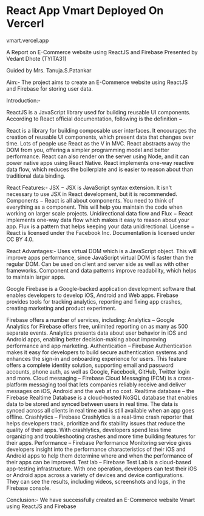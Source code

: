 # React App Vmart Deployed On Vercerl

vmart.vercel.app

A
Report on
E-Commerce website using ReactJS and Firebase
Presented by
Vedant Dhote (TYITA31)

Guided by
Mrs. Tanuja.S.Patankar

Aim:- The project aims to create an E-Commerce website using ReactJS and Firebase for storing user data.

Introduction:-

ReactJS is a JavaScript library used for building reusable UI components. According to React official documentation, following is the definition −

React is a library for building composable user interfaces. It encourages the creation of reusable UI components, which present data that changes over time. Lots of people use React as the V in MVC. React abstracts away the DOM from you, offering a simpler programming model and better performance. React can also render on the server using Node, and it can power native apps using React Native. React implements one-way reactive data flow, which reduces the boilerplate and is easier to reason about than traditional data binding.

React Features:-
JSX − JSX is JavaScript syntax extension. It isn't necessary to use JSX in React development, but it is recommended.
Components − React is all about components. You need to think of everything as a component. This will help you maintain the code when working on larger scale projects.
Unidirectional data flow and Flux − React implements one-way data flow which makes it easy to reason about your app. Flux is a pattern that helps keeping your data unidirectional.
License − React is licensed under the Facebook Inc. Documentation is licensed under CC BY 4.0.

React Advantages:-
Uses virtual DOM which is a JavaScript object. This will improve apps performance, since JavaScript virtual DOM is faster than the regular DOM.
Can be used on client and server side as well as with other frameworks.
Component and data patterns improve readability, which helps to maintain larger apps.

Google Firebase is a Google-backed application development software that enables developers to develop iOS, Android and Web apps. Firebase provides tools for tracking analytics, reporting and fixing app crashes, creating marketing and product experiment.

Firebase offers a number of services, including:
Analytics – Google Analytics for Firebase offers free, unlimited reporting on as many as 500 separate events. Analytics presents data about user behavior in iOS and Android apps, enabling better decision-making about improving performance and app marketing.
Authentication – Firebase Authentication makes it easy for developers to build secure authentication systems and enhances the sign-in and onboarding experience for users. This feature offers a complete identity solution, supporting email and password accounts, phone auth, as well as Google, Facebook, GitHub, Twitter login and more.
Cloud messaging – Firebase Cloud Messaging (FCM) is a cross-platform messaging tool that lets companies reliably receive and deliver messages on iOS, Android and the web at no cost.
Realtime database – the Firebase Realtime Database is a cloud-hosted NoSQL database that enables data to be stored and synced between users in real time. The data is synced across all clients in real time and is still available when an app goes offline.
Crashlytics – Firebase Crashlytics is a real-time crash reporter that helps developers track, prioritize and fix stability issues that reduce the quality of their apps. With crashlytics, developers spend less time organizing and troubleshooting crashes and more time building features for their apps.
Performance – Firebase Performance Monitoring service gives developers insight into the performance characteristics of their iOS and Android apps to help them determine where and when the performance of their apps can be improved.
Test lab – Firebase Test Lab is a cloud-based app-testing infrastructure. With one operation, developers can test their iOS or Android apps across a variety of devices and device configurations. They can see the results, including videos, screenshots and logs, in the Firebase console.

Conclusion:- We have successfully created an E-Commerce website Vmart using ReactJS and Firebase
